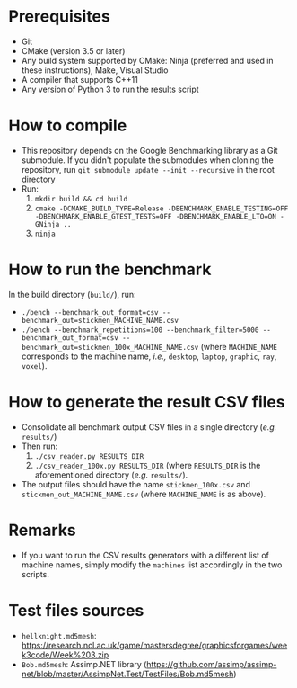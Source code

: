 # Prerequisites

- Git
- CMake (version 3.5 or later)
- Any build system supported by CMake: Ninja (preferred and used in these
  instructions), Make, Visual Studio
- A compiler that supports C++11
- Any version of Python 3 to run the results script

# How to compile

- This repository depends on the Google Benchmarking library as a Git submodule.
  If you didn't populate the submodules when cloning the repository,
  run `git submodule update --init --recursive` in the root directory
- Run:
  1. `mkdir build && cd build`
  2. `cmake -DCMAKE_BUILD_TYPE=Release -DBENCHMARK_ENABLE_TESTING=OFF -DBENCHMARK_ENABLE_GTEST_TESTS=OFF -DBENCHMARK_ENABLE_LTO=ON -GNinja ..`
  3. `ninja`

# How to run the benchmark

In the build directory (`build/`), run:

- `./bench --benchmark_out_format=csv --benchmark_out=stickmen_MACHINE_NAME.csv`
- `./bench --benchmark_repetitions=100 --benchmark_filter=5000 --benchmark_out_format=csv --benchmark_out=stickmen_100x_MACHINE_NAME.csv`
  (where `MACHINE_NAME` corresponds to the machine name, *i.e.,* `desktop`,
  `laptop`, `graphic`, `ray`, `voxel`).

# How to generate the result CSV files

- Consolidate all benchmark output CSV files in a single directory (*e.g.*
  `results/`)
- Then run:
  1. `./csv_reader.py RESULTS_DIR`
  2. `./csv_reader_100x.py RESULTS_DIR` (where `RESULTS_DIR` is the
  aforementioned directory (*e.g.* `results/`).
- The output files should have the name `stickmen_100x.csv` and
  `stickmen_out_MACHINE_NAME.csv` (where `MACHINE_NAME` is as above).

# Remarks

- If you want to run the CSV results generators with a different list of
  machine names, simply modify the `machines` list accordingly in the two
  scripts.

# Test files sources

- `hellknight.md5mesh`: https://research.ncl.ac.uk/game/mastersdegree/graphicsforgames/week3code/Week%203.zip
- `Bob.md5mesh`: Assimp.NET library (https://github.com/assimp/assimp-net/blob/master/AssimpNet.Test/TestFiles/Bob.md5mesh)
